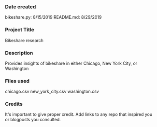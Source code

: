 ### Date created
bikeshare.py: 8/15/2019
README.md: 8/29/2019

### Project Title
Bikeshare research

### Description
Provides insights of bikeshare in either Chicago, New York City, or Washington

### Files used
chicago.csv
new_york_city.csv
washington.csv

### Credits
It's important to give proper credit. Add links to any repo that inspired you or blogposts you consulted.

